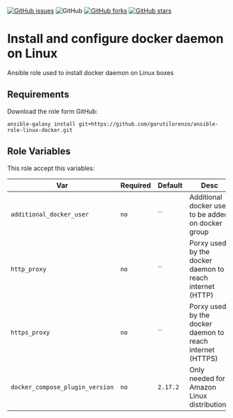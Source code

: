 [![GitHub issues](https://img.shields.io/github/issues/garutilorenzo/ansible-role-linux-docker)](https://github.com/garutilorenzo/ansible-role-linux-docker/issues)
![GitHub](https://img.shields.io/github/license/garutilorenzo/ansible-role-linux-docker)
[![GitHub forks](https://img.shields.io/github/forks/garutilorenzo/ansible-role-linux-docker)](https://github.com/garutilorenzo/ansible-role-linux-docker/network)
[![GitHub stars](https://img.shields.io/github/stars/garutilorenzo/ansible-role-linux-docker)](https://github.com/garutilorenzo/ansible-role-linux-docker/stargazers)

# Install and configure docker daemon on Linux

Ansible role used to install docker daemon on Linux boxes

## Requirements

Download the role form GitHub:

```
ansible-galaxy install git+https://github.com/garutilorenzo/ansible-role-linux-docker.git
```

## Role Variables

This role accept this variables:

| Var   | Required |  Default | Desc |
| ------- | ------- | ----------- |  ----------- |
| `additional_docker_user`       | `no`       | ``       | Additional docker user to be added on docker group  |
| `http_proxy`       | `no`       | ``       | Porxy used by the docker daemon to reach internet (HTTP)  |
| `https_proxy`       | `no`       | ``       | Porxy used by the docker daemon to reach internet (HTTPS)  |
| `docker_compose_plugin_version`       | `no`       | `2.17.2`       | Only needed for Amazon Linux distributions  |
